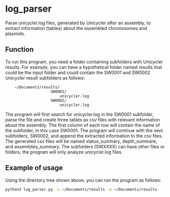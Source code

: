 # log_parser

Parse unicycler.log files, generated by Unicycler after an assembly, to extract
information (tables) about the assembled chromosomes and plasmids.

## Function
   
To run this program, you need a folder containing subfolders with Unicycler
results. For example, you can have a hypothetical folder named results that
could be the input folder and could contain the SW0001 and SW0002 Unicycler
result subfolders as follows:

```
    ~/Documents/results/
                    SW0001/
                        unicycler.log
                    SW0002/
                        unicycler.log
```

The program will first search for unicycler.log in the SW0001 subfolder,
parse the file and create three tables as csv files with relevant information
about the assembly. The first column of each row will contain the name of
the subfolder, in this case SW0001. The program will continue with the next
subfolders, SW0002, and append the extracted information to the csv files.
The generated csv files will be named status_summary, depth_summare, and
assemblies_summary. The subfolders (SWXXXX) can have other files or
folders, the program will only analyze unicycler.log files.

## Example of usage

Using the directory tree shown above, you can run the program as follows:

```bash
python3 log_parser.py -i ~/Documents/results -o ~/Documents/results
```
